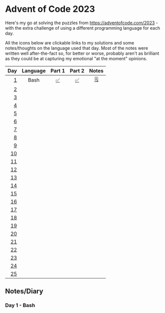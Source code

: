 # Advent of Code 2023

Here's my go at solving the puzzles from https://adventofcode.com/2023 - with the extra challenge of using a different programming language for each day.

All the icons below are clickable links to my solutions and some notes/thoughts on the language used that day. Most of the notes were written well after-the-fact so, for better or worse, probably aren't as brilliant as they could be at capturing my emotional "at the moment" opinions.

| Day                                        | Language | Part 1                                     | Part 2                                     | Notes                                 |
| -----------------------------------------: | :------: | :----------------------------------------: | :----------------------------------------: | :-----------------------------------: |
| [1](https://adventofcode.com/2023/day/1)   | Bash     | [:white_check_mark:](01_Bash/01a.sh)       | [:white_check_mark:](01_Bash/01b.sh)       | [:spiral_notepad:](#day-1---bash)     |
| [2](https://adventofcode.com/2023/day/2)   |          |                                            |                                            |                                       |
| [3](https://adventofcode.com/2023/day/3)   |          |                                            |                                            |                                       |
| [4](https://adventofcode.com/2023/day/4)   |          |                                            |                                            |                                       |
| [5](https://adventofcode.com/2023/day/5)   |          |                                            |                                            |                                       |
| [6](https://adventofcode.com/2023/day/6)   |          |                                            |                                            |                                       |
| [7](https://adventofcode.com/2023/day/7)   |          |                                            |                                            |                                       |
| [8](https://adventofcode.com/2023/day/8)   |          |                                            |                                            |                                       |
| [9](https://adventofcode.com/2023/day/9)   |          |                                            |                                            |                                       |
| [10](https://adventofcode.com/2023/day/10) |          |                                            |                                            |                                       |
| [11](https://adventofcode.com/2023/day/11) |          |                                            |                                            |                                       |
| [12](https://adventofcode.com/2023/day/12) |          |                                            |                                            |                                       |
| [13](https://adventofcode.com/2023/day/13) |          |                                            |                                            |                                       |
| [14](https://adventofcode.com/2023/day/14) |          |                                            |                                            |                                       |
| [15](https://adventofcode.com/2023/day/15) |          |                                            |                                            |                                       |
| [16](https://adventofcode.com/2023/day/16) |          |                                            |                                            |                                       |
| [17](https://adventofcode.com/2023/day/17) |          |                                            |                                            |                                       |
| [18](https://adventofcode.com/2023/day/18) |          |                                            |                                            |                                       |
| [19](https://adventofcode.com/2023/day/19) |          |                                            |                                            |                                       |
| [20](https://adventofcode.com/2023/day/20) |          |                                            |                                            |                                       |
| [21](https://adventofcode.com/2023/day/21) |          |                                            |                                            |                                       |
| [22](https://adventofcode.com/2023/day/22) |          |                                            |                                            |                                       |
| [23](https://adventofcode.com/2023/day/23) |          |                                            |                                            |                                       |
| [24](https://adventofcode.com/2023/day/24) |          |                                            |                                            |                                       |
| [25](https://adventofcode.com/2023/day/25) |          |                                            |                                            |                                       |

## Notes/Diary

### Day 1 - Bash